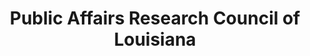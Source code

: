 ---
layout: repo
title: "Public Affairs Research Council of Louisiana "
id: 25298
permalink: repos/25298/
---
